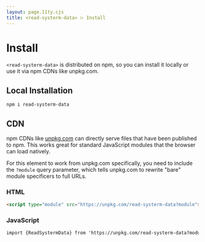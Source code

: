 ```yaml
---
layout: page.11ty.cjs
title: <read-systerm-data> ⌲ Install
---
```


# Install

`<read-systerm-data>` is distributed on npm, so you can install it locally or use it via npm CDNs like unpkg.com.

## Local Installation

```bash
npm i read-systerm-data
```

## CDN

npm CDNs like [unpkg.com]() can directly serve files that have been published to npm. This works great for standard JavaScript modules that the browser can load natively.

For this element to work from unpkg.com specifically, you need to include the `?module` query parameter, which tells unpkg.com to rewrite "bare" module specificers to full URLs.

### HTML
```html
<script type="module" src="https://unpkg.com/read-systerm-data?module"></script>
```

### JavaScript
```html
import {ReadSystermData} from 'https://unpkg.com/read-systerm-data?module';
```
